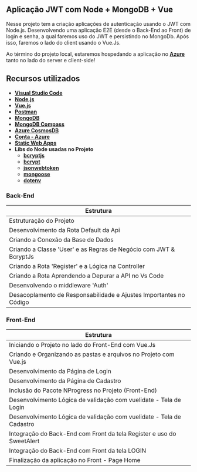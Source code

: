 ## Aplicação JWT com Node + MongoDB + Vue

Nesse projeto tem a criação aplicações de autenticação usando o JWT com Node.js. Desenvolvendo uma aplicação E2E (desde o Back-End ao Front) de login e senha, a qual faremos uso do JWT e persistindo no MongoDb.
Após isso, faremos o lado do client usando o Vue.Js.

Ao término do projeto local, estaremos hospedando a aplicação no **[Azure](https://azure.microsoft.com/?WT.mc_id=javascript-12243-gllemos)** tanto no lado do server e client-side!


## Recursos utilizados

- **[Visual Studio Code](https://code.visualstudio.com/?WT.mc_id=javascript-12243-gllemos)**
- **[Node.js](https://nodejs.org/en/)**
- **[Vue.js](https://vuejs.org/)**
- **[Postman](https://www.getpostman.com/)**
- **[MongoDB](https://www.mongodb.com/try/download/community)**
- **[MongoDB Compass](https://www.mongodb.com/products/compass)**
- **[Azure CosmosDB](https://azure.microsoft.com/services/cosmos-db/?WT.mc_id=javascript-12243-gllemos)**
- **[Conta - Azure](https://azure.microsoft.com/?WT.mc_id=javascript-12243-gllemos)**
- **[Static Web Apps](https://docs.microsoft.com/azure/static-web-apps/?WT.mc_id=javascript-12243-gllemos)**
- **Libs do Node usadas no Projeto**
  - **[bcryptjs](https://www.npmjs.com/package/bcryptjs)**
  - **[bcrypt](https://www.npmjs.com/package/bcrypt)**
  - **[jsonwebtoken](https://www.npmjs.com/package/jsonwebtoken)**
  - **[mongoose](https://www.npmjs.com/package/mongoose)**
  - **[dotenv](https://www.npmjs.com/package/dotenv)**

### **Back-End**

| Estrutura                                                         | 
| ---------------------------------------------------------------------------- |
| Estruturação do Projeto                                            |
| Desenvolvimento da Rota Default da Api                             |
| Criando a Conexão da Base de Dados                                 |
| Criando a Classe 'User' e as Regras de Negócio com JWT & BcryptJs  |
| Criando a Rota 'Register' e a Lógica na Controller                 |
| Criando a Rota Aprendendo a Depurar a API no Vs Code               |
| Desenvolvendo o middleware 'Auth'                                  |
| Desacoplamento de Responsabilidade e Ajustes Importantes no Código |

### **Front-End**

| Estrutura                                                                                                                         |
| ---------------------------------------------------------------------------- |
| Iniciando o Projeto no lado do Front-End com Vue.Js                  |
| Criando e Organizando as pastas e arquivos no Projeto com Vue.js     |
| Desenvolvimento da Página de Login                                   |
| Desenvolvimento da Página de Cadastro                                |
| Inclusão do Pacote NProgress no Projeto (Front-End)                  |
| Desenvolvimento Lógica de validação com vuelidate - Tela de Login    |
| Desenvolvimento Lógica de validação com vuelidate - Tela de Cadastro |
| Integração do Back-End com Front da tela Register e uso do SweetAlert
| Integração do Back-End com Front da tela LOGIN                       |
| Finalização da aplicação no Front - Page Home                        |



